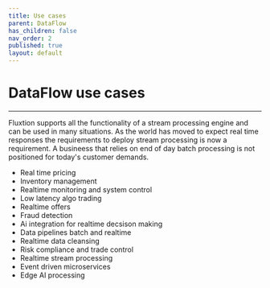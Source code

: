 ```yaml
---
title: Use cases
parent: DataFlow
has_children: false
nav_order: 2
published: true
layout: default
---
```



# DataFlow use cases
---

Fluxtion supports all the functionality of a stream processing engine and can be used in many situations. As the world
has moved to expect real time responses the requirements to deploy stream processing is now a requirement. A busineess
that relies on end of day batch processing is not positioned for today's customer demands.

* Real time pricing
* Inventory management
* Realtime monitoring and system control
* Low latency algo trading
* Realtime offers
* Fraud detection
* Ai integration for realtime decsison making
* Data pipelines batch and realtime
* Realtime data cleansing
* Risk compliance and trade control
* Realtime stream processing
* Event driven microservices
* Edge AI processing